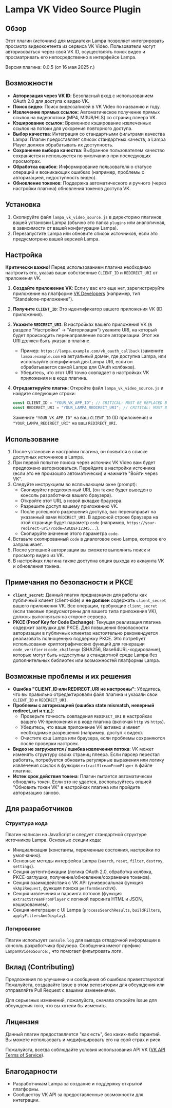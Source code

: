 # Lampa VK Video Source Plugin

## Обзор

Этот плагин (источник) для медиатеки Lampa позволяет интегрировать просмотр видеоконтента из сервиса VK Video. Пользователи могут авторизоваться через свой VK ID, осуществлять поиск видео и просматривать его непосредственно в интерфейсе Lampa.

Версия плагина: 0.0.5 (от 16 мая 2025 г.)

## Возможности

*   **Авторизация через VK ID**: Безопасный вход с использованием OAuth 2.0 для доступа к видео VK.
*   **Поиск видео**: Поиск видеозаписей в VK Video по названию и году.
*   **Извлечение прямых ссылок**: Автоматическое получение прямых ссылок на видеопотоки (MP4, M3U8/HLS) со страниц плеера VK.
*   **Кэширование ссылок**: Временное кэширование извлеченных ссылок на потоки для ускорения повторного доступа.
*   **Выбор качества**: Интеграция со стандартными фильтрами качества Lampa. Плагин предоставляет список стандартных качеств, а Lampa Player должен обрабатывать их доступность.
*   **Сохранение выбора качества**: Выбранное пользователем качество сохраняется и используется по умолчанию при последующих просмотрах.
*   **Обработка ошибок**: Информирование пользователя о статусе операций и возникающих ошибках (например, проблемы с авторизацией, недоступность видео).
*   **Обновление токенов**: Поддержка автоматического и ручного (через настройки плагина) обновления токенов доступа VK.

## Установка

1.  Скопируйте файл `lampa_vk_video_source.js` в директорию плагинов вашей установки Lampa (обычно это папка `plugins` или аналогичная, в зависимости от вашей конфигурации Lampa).
2.  Перезапустите Lampa или обновите список источников, если это предусмотрено вашей версией Lampa.

## Настройка

**Критически важно!** Перед использованием плагина необходимо настроить его, указав ваши собственные `CLIENT_ID` и `REDIRECT_URI` от приложения VK.

1.  **Создайте приложение VK**: Если у вас его еще нет, зарегистрируйте приложение на платформе [VK Developers](https://dev.vk.com/apps) (например, тип "Standalone-приложение").
2.  **Получите `CLIENT_ID`**: Это идентификатор вашего приложения VK (ID приложения).
3.  **Укажите `REDIRECT_URI`**: В настройках вашего приложения VK (в разделе "Настройки" -> "Авторизация") укажите URI, на который будет происходить перенаправление после авторизации. Этот же URI должен быть указан в плагине. 
    *   Пример: `https://lampa.example.com/vk_oauth_callback` (замените `lampa.example.com` на актуальный домен, где доступна Lampa, или используйте специфичный для Lampa URI, если он обрабатывается самой Lampa для OAuth колбэков). 
    *   Убедитесь, что этот URI точно совпадает в настройках VK приложения и в коде плагина.
4.  **Отредактируйте плагин**: Откройте файл `lampa_vk_video_source.js` и найдите следующие строки:

    ```javascript
    const CLIENT_ID = "YOUR_VK_APP_ID"; // CRITICAL: MUST BE REPLACED BY THE DEVELOPER
    const REDIRECT_URI = "YOUR_LAMPA_REDIRECT_URI"; // CRITICAL: MUST BE REPLACED BY THE DEVELOPER
    ```

    Замените `"YOUR_VK_APP_ID"` на ваш `CLIENT_ID` (ID приложения) и `"YOUR_LAMPA_REDIRECT_URI"` на ваш `REDIRECT_URI`.

## Использование

1.  После установки и настройки плагина, он появится в списке доступных источников в Lampa.
2.  При первой попытке поиска через источник VK Video вам будет предложено авторизоваться. Перейдите в настройки источника (если это не произошло автоматически) и нажмите "Войти через VK".
3.  Следуйте инструкциям во всплывающем окне (prompt):
    *   Скопируйте предложенный URL (он также будет выведен в консоль разработчика вашего браузера).
    *   Откройте этот URL в новой вкладке браузера.
    *   Разрешите доступ вашему приложению VK.
    *   После успешного разрешения доступа, вас перенаправит на указанный вами `REDIRECT_URI`. В адресной строке браузера на этой странице будет параметр `code` (например, `https://your-redirect-uri/?code=ABCDEF12345...`).
    *   Скопируйте значение этого параметра `code`.
4.  Вставьте скопированный `code` в диалоговое окно Lampa, которое его запрашивает.
5.  После успешной авторизации вы сможете выполнять поиск и просмотр видео из VK.
6.  В настройках плагина также доступна опция выхода из аккаунта VK и обновления токена.

## Примечания по безопасности и PKCE

*   **`client_secret`**: Данный плагин предназначен для работы как публичный клиент (client-side) и **не должен** содержать `client_secret` вашего приложения VK. Все операции, требующие `client_secret` (если таковые предусмотрены для вашего типа приложения VK), должны выполняться на стороне сервера.
*   **PKCE (Proof Key for Code Exchange)**: Текущая реализация плагина содержит заглушки для PKCE. Для повышения безопасности авторизации в публичных клиентах настоятельно рекомендуется реализовать полноценную поддержку PKCE. Это потребует использования криптографических функций для генерации `code_verifier` и `code_challenge` (SHA256, Base64URL-кодирование), которые могут быть недоступны в стандартной среде Lampa без дополнительных библиотек или возможностей платформы Lampa.

## Возможные проблемы и их решения

*   **Ошибка "CLIENT_ID или REDIRECT_URI не настроены"**: Убедитесь, что вы правильно отредактировали файл плагина и указали свои `CLIENT_ID` и `REDIRECT_URI`.
*   **Проблемы с авторизацией (ошибка state mismatch, неверный redirect_uri и т.д.)**: 
    *   Проверьте точность совпадения `REDIRECT_URI` в настройках вашего VK-приложения и в коде плагина (включая `http` vs `https`).
    *   Убедитесь, что ваше приложение VK активно и имеет необходимые разрешения (например, доступ к видео).
    *   Очистите кэш Lampa или браузера, если проблемы сохраняются после проверки настроек.
*   **Видео не загружается / ошибка извлечения потока**: VK может изменять структуру своих страниц плеера. Если парсер перестал работать, потребуется обновить регулярные выражения или логику извлечения ссылок в функции `extractStreamFromPlayer` в файле плагина.
*   **Истек срок действия токена**: Плагин пытается автоматически обновлять токен. Если это не удается, воспользуйтесь опцией "Обновить токен VK" в настройках плагина или пройдите авторизацию заново.

## Для разработчиков

### Структура кода

Плагин написан на JavaScript и следует стандартной структуре источников Lampa. Основные секции кода:

*   Инициализация (константы, переменные состояния, настройки по умолчанию).
*   Основные методы интерфейса Lampa (`search`, `reset`, `filter`, `destroy`, `settings`).
*   Секция аутентификации (логика OAuth 2.0, обработка колбэка, PKCE-заглушки, получение/обновление/сохранение токенов).
*   Секция взаимодействия с VK API (универсальная функция `vkApiRequest`, функция поиска `performSearchVK`).
*   Секция извлечения и парсинга потоков (функция `extractStreamFromPlayer` с логикой парсинга HTML и JSON, кэшированием).
*   Секция интеграции с UI Lampa (`processSearchResults`, `buildFilters`, `applyFiltersAndDisplay`).

### Логирование

Плагин использует `console.log` для вывода отладочной информации в консоль разработчика браузера. Сообщения имеют префикс `LampaVKVideoSource:`, что помогает фильтровать логи.

## Вклад (Contributing)

Предложения по улучшению и сообщения об ошибках приветствуются! Пожалуйста, создавайте Issue в этом репозитории для обсуждения или отправляйте Pull Request с вашими изменениями.

Для серьезных изменений, пожалуйста, сначала откройте Issue для обсуждения того, что вы хотели бы изменить.

## Лицензия

Данный плагин предоставляется "как есть", без каких-либо гарантий. Вы можете использовать и модифицировать его на свой страх и риск. 

Пожалуйста, всегда соблюдайте условия использования API VK ([VK API Terms of Service](https://vk.com/dev/rules)).

## Благодарности

*   Разработчикам Lampa за создание и поддержку открытой платформы.
*   Сообществу VK API за предоставленные возможности для интеграции.

